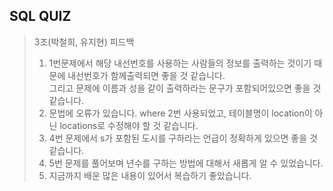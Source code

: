 ## SQL QUIZ

> 3조(박철희, 유지현) 피드백
> 1. 1번문제에서 해당 내선번호를 사용하는 사람들의 정보를 출력하는 것이기 때문에 내선번호가 함께출력되면 좋을 것 같습니다. <br>
>     그리고 문제에 이름과 성을 같이 출력하라는 문구가 포함되어있으면 좋을 것 같습니다. <br>
> 2. 문법에 오류가 있습니다. where 2번 사용되었고, 테이블명이 location이 아닌 locations로 수정해야 할 것 같습니다. <br>
> 3. 4번 문제에서 s가 포함된 도시를 구하라는 언급이 정확하게 있으면 좋을 것 같습니다.
> 4. 5번 문제를 풀어보며 년수를 구하는 방법에 대해서 새롭게 알 수 있었습니다.
> 5. 지금까지 배운 많은 내용이 있어서 복습하기 좋았습니다. 
